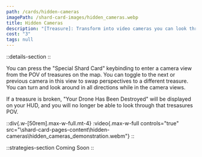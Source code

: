 ```yaml
---
path: /cards/hidden-cameras
imagePath: /shard-card-images/hidden_cameras.webp
title: Hidden Cameras
description: "[Treasure]: Transform into video cameras you can look through."
cost: "3"
tags: null
---
```


::details-section
::

You can press the "Special Shard Card" keybinding to enter a camera view from the POV of treasures on the map. You can toggle to the next or previous camera in this view to swap perspectives to a different treasure. You can turn and look around in all directions while in the camera views.

If a treasure is broken, "Your Drone Has Been Destroyed" will be displayed on your HUD, and you will no longer be able to look through that tresasures POV.

::div{.w-[50rem].max-w-full.mt-4}
:video{.max-w-full controls="true" src="\shard-card-pages-content\hidden-cameras\hidden_cameras_demonstration.webm"}
::

::strategies-section
Coming Soon
::
